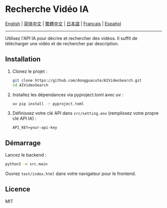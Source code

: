 # Recherche Vidéo IA

[English](README.md) | [简体中文](README_zh-CN.md) | [繁體中文](README_zh-TW.md) | [日本語](README_ja.md) | [Français](README_fr.md) | [Español](README_es.md)

---

Utilisez l'API IA pour décrire et rechercher des vidéos. Il suffit de télécharger une vidéo et de rechercher par description.

## Installation
1. Clonez le projet :
   ```bash
   git clone https://github.com/dongguacute/AIVideoSearch.git
   cd AIVideoSearch
   ```
2. Installez les dépendances via pyproject.toml avec uv :
   ```bash
   uv pip install -r pyproject.toml
   ```
3. Définissez votre clé API dans `src/setting.env` (remplissez votre propre clé API IA) :
   ```env
   API_KEY=your-api-key
   ```

## Démarrage
Lancez le backend :
```bash
python3 -m src.main
```
Ouvrez `test/index.html` dans votre navigateur pour le frontend.

## Licence
MIT